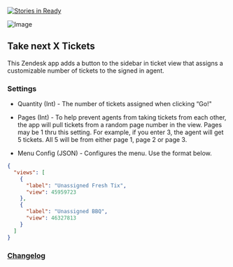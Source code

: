 [![Stories in Ready](https://badge.waffle.io/Skeyelab/Take-N-Tickets.png?label=ready&title=Ready)](https://waffle.io/Skeyelab/Take-N-Tickets)

![Image](<http://cl.ly/image/2C323u2R1o24/Image%202015-03-20%20at%202.53.19%20PM.png>)

Take next X Tickets
-------------------

This Zendesk app adds a button to the sidebar in ticket view that assigns a customizable
number of tickets to the signed in agent.



### Settings

-   Quantity (Int) - The number of tickets assigned when clicking “Go!"

-   Pages (Int) - To help prevent agents from taking tickets from each other, the app will pull tickets from a random page number in the view. Pages may be 1 thru this setting. For example, if you enter 3, the agent will get 5 tickets.  All 5 will be from either page 1, page 2 or page 3.

-   Menu Config (JSON) - Configures the menu.  Use the format below.

```json
{
  "views": [
    {
      "label": "Unassigned Fresh Tix",
      "view": 45959723
    },
    {
      "label": "Unassigned BBQ",
      "view": 46327813
    }
  ]
}
```

### [Changelog](https://github.com/Skeyelab/Take-5-Tickets/blob/master/CHANGELOG.md)
